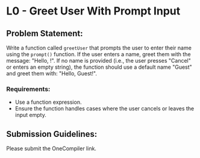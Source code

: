 # L0 - Greet User With Prompt Input

## Problem Statement:
Write a function called `greetUser` that prompts the user to enter their name using the `prompt()` function. If the user enters a name, greet them with the message: "Hello, <name>!". If no name is provided (i.e., the user presses "Cancel" or enters an empty string), the function should use a default name "Guest" and greet them with: "Hello, Guest!".

### Requirements:
- Use a function expression.
- Ensure the function handles cases where the user cancels or leaves the input empty.

## Submission Guidelines:
Please submit the OneCompiler link.
